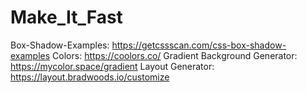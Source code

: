 # Make_It_Fast
Box-Shadow-Examples: https://getcssscan.com/css-box-shadow-examples
Colors: https://coolors.co/
Gradient Background Generator: https://mycolor.space/gradient
Layout Generator: https://layout.bradwoods.io/customize
